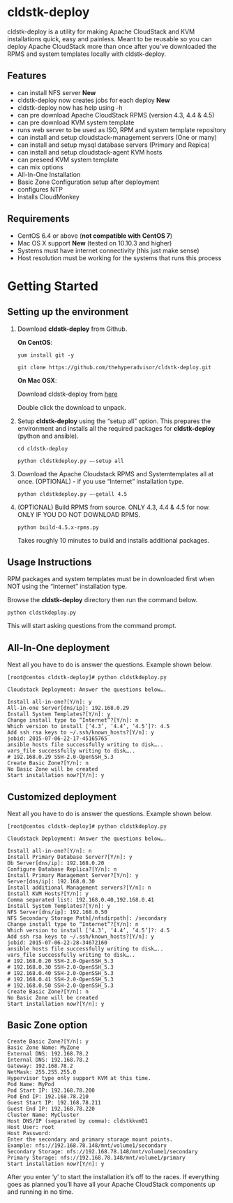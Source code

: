 cldstk-deploy
=============

cldstk-deploy is a utility for making Apache CloudStack and KVM  installations quick, easy and painless. Meant to be reusable so you can deploy Apache CloudStack more than once after you’ve downloaded the RPMS and system templates locally with cldstk-deploy.

## Features

- can install NFS server ****New****
- cldstk-deploy now creates jobs for each deploy ****New****
- cldstk-deploy now has help using -h
- can pre download Apache CloudStack RPMS (version 4.3, 4.4 & 4.5)
- can pre download KVM system template
- runs web server to be used as ISO, RPM and system template repository
- can install and setup cloudstack-management servers (One or many)
- can install and setup mysql database servers (Primary and Repica)
- can install and setup cloudstack-agent KVM hosts
- can preseed KVM system template
- can mix options
- All-In-One Installation
- Basic Zone Configuration setup after deployment
- configures NTP
- Installs CloudMonkey

## Requirements

- CentOS 6.4 or above (**not compatible with CentOS 7**)
- Mac OS X support ****New**** (tested on 10.10.3 and higher)
- Systems must have internet connectivity (this just make sense)
- Host resolution must be working for the systems that runs this process

# Getting Started

## Setting up the environment

1. Download **cldstk-deploy** from Github. 

    **On CentOS**:
    
    `yum install git -y`

    `git clone https://github.com/thehyperadvisor/cldstk-deploy.git`

    **On Mac OSX**:
    
    Download cldstk-deploy from [here](https://github.com/thehyperadvisor/cldstk-deploy/archive/master.zip)
    
    Double click the download to unpack.
    
2. Setup **cldstk-deploy** using the “setup all” option. This prepares the environment and installs all the required packages for **cldstk-deploy** (python and ansible).

    `cd cldstk-deploy`

    `python cldstkdeploy.py —-setup all`

3. Download the Apache Cloudstack RPMS and Systemtemplates all at once. (OPTIONAL) - if you use “Internet” installation type. 

    `python cldstkdeploy.py —-getall 4.5`

4. (OPTIONAL) Build RPMS from source. ONLY 4.3, 4.4 & 4.5 for now. ONLY IF YOU DO NOT DOWNLOAD RPMS.

    `python build-4.5.x-rpms.py`

   Takes roughly 10 minutes to build and installs additional packages.

## Usage Instructions

RPM packages and system templates must be in downloaded first when NOT using the “Internet” installation type.

Browse the **cldstk-deploy** directory then run the command below. 

    python cldstkdeploy.py

This will start asking questions from the command prompt.

## All-In-One deployment

Next all you have to do is answer the questions. Example shown below.
    
    [root@centos cldstk-deploy]# python cldstkdeploy.py
    
    Cloudstack Deployment: Answer the questions below….
    
    Install all-in-one?[Y/n]: y
    All-in-one Server[dns/ip]: 192.168.0.29
    Install System Templates?[Y/n]: y
    Change install type to “Internet”?[Y/n]: n
    Which version to install [‘4.3’, ‘4.4’, ‘4.5’]?: 4.5
    Add ssh rsa keys to ~/.ssh/known_hosts?[Y/n]: y
    jobid: 2015-07-06-22-17-45165765
    ansible hosts file successfully writing to disk…..
    vars_file successfully writing to disk…..
    # 192.168.0.29 SSH-2.0-OpenSSH_5.3
    Create Basic Zone?[Y/n]: n
    No Basic Zone will be created
    Start installation now?[Y/n]: y

## Customized deployment  

Next all you have to do is answer the questions. Example shown below.
    
    [root@centos cldstk-deploy]# python cldstkdeploy.py
    
    Cloudstack Deployment: Answer the questions below….
    
    Install all-in-one?[Y/n]: n
    Install Primary Database Server?[Y/n]: y
    Db Server[dns/ip]: 192.168.0.20
    Configure Database Replica?[Y/n]: n
    Install Primary Management Server?[Y/n]: y
    Server[dns/ip]: 192.168.0.30
    Install additional Management servers?[Y/n]: n
    Install KVM Hosts?[Y/n]: y
    Comma separated list: 192.168.0.40,192.168.0.41
    Install System Templates?[Y/n]: y
    NFS Server[dns/ip]: 192.168.0.50
    NFS Secondary Storage Path[/nfsdirpath]: /secondary
    Change install type to “Internet”?[Y/n]: n
    Which version to install [‘4.3’, ‘4.4’, ‘4.5’]?: 4.5
    Add ssh rsa keys to ~/.ssh/known_hosts?[Y/n]: y
    jobid: 2015-07-06-22-28-34672160
    ansible hosts file successfully writing to disk…..
    vars_file successfully writing to disk…..
    # 192.168.0.20 SSH-2.0-OpenSSH_5.3
    # 192.168.0.30 SSH-2.0-OpenSSH_5.3
    # 192.168.0.40 SSH-2.0-OpenSSH_5.3
    # 192.168.0.41 SSH-2.0-OpenSSH_5.3
    # 192.168.0.50 SSH-2.0-OpenSSH_5.3
    Create Basic Zone?[Y/n]: n
    No Basic Zone will be created
    Start installation now?[Y/n]: y

## Basic Zone option

    Create Basic Zone?[Y/n]: y
    Basic Zone Name: MyZone
    External DNS: 192.168.78.2
    Internal DNS: 192.168.78.2
    Gateway: 192.168.78.2
    NetMask: 255.255.255.0
    Hypervisor type only support KVM at this time.
    Pod Name: MyPod
    Pod Start IP: 192.168.78.200
    Pod End IP: 192.168.78.210
    Guest Start IP: 192.168.78.211
    Guest End IP: 192.168.78.220
    Cluster Name: MyCluster
    Host DNS/IP (separated by comma): cldstkkvm01
    Host User: root
    Host Password: 
    Enter the secondary and primary storage mount points.
    Example: nfs://192.168.78.148/mnt/volume1/secondary
    Secondary Storage: nfs://192.168.78.148/mnt/volume1/secondary
    Primary Storage: nfs://192.168.78.148/mnt/volume1/primary  
    Start installation now?[Y/n]: y
    
After you enter ‘y’ to start the installation it’s off to the races. If everything goes as planned you’ll have all your Apache CloudStack components up and running in no time.
